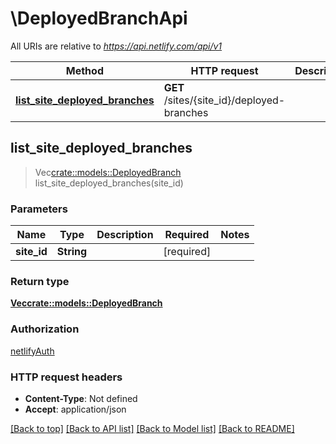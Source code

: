 # \DeployedBranchApi

All URIs are relative to *https://api.netlify.com/api/v1*

Method | HTTP request | Description
------------- | ------------- | -------------
[**list_site_deployed_branches**](DeployedBranchApi.md#list_site_deployed_branches) | **GET** /sites/{site_id}/deployed-branches | 



## list_site_deployed_branches

> Vec<crate::models::DeployedBranch> list_site_deployed_branches(site_id)


### Parameters


Name | Type | Description  | Required | Notes
------------- | ------------- | ------------- | ------------- | -------------
**site_id** | **String** |  | [required] |

### Return type

[**Vec<crate::models::DeployedBranch>**](deployedBranch.md)

### Authorization

[netlifyAuth](../README.md#netlifyAuth)

### HTTP request headers

- **Content-Type**: Not defined
- **Accept**: application/json

[[Back to top]](#) [[Back to API list]](../README.md#documentation-for-api-endpoints) [[Back to Model list]](../README.md#documentation-for-models) [[Back to README]](../README.md)

